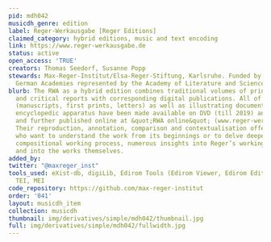```yaml
---
pid: mdh042
musicdh_genre: edition
label: Reger-Werkausgabe [Reger Editions]
claimed_category: hybrid editions, music and text encoding
link: https://www.reger-werkausgabe.de
status: active
open_access: 'TRUE'
creators: Thomas Seedorf, Susanne Popp
stewards: Max-Reger-Institut/Elsa-Reger-Stiftung, Karlsruhe. Funded by the Union of
  German Academies represented by the Academy of Literature and Science, Mainz.
blurb: The RWA as a hybrid edition combines traditional volumes of printed editions
  and critical reports with corresponding digital publications. All of the sources
  (manuscripts, first prints, letters) as well as illustrating documents and a vast
  encyclopedic apparatus have been made available on DVD (till 2019) and are now re-
  and further published online at &quot;RWA online&quot; (www.reger-werkausgabe.de).
  Their reproduction, annotation, comparison and contextualisation offer all users
  who want to understand the work from its beginnings or to delve deeper into the
  compositional working process, numerous insights into Reger’s working processes
  and into the works themselves.
added_by: 
twitter: "@maxreger_inst"
tools_used: eXist-db, digiLib, Edirom Tools (Edirom Viewer, Edirom Editor, Edirom-Online)
  TEI, MEI
code_repository: https://github.com/max-reger-institut
order: '041'
layout: musicdh_item
collection: musicdh
thumbnail: img/derivatives/simple/mdh042/thumbnail.jpg
full: img/derivatives/simple/mdh042/fullwidth.jpg
---
```

